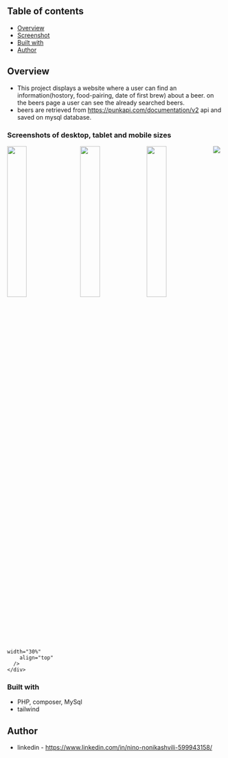 ## Table of contents

  - [Overview](#overview)
  - [Screenshot](#screenshot)
  - [Built with](#built-with)
  - [Author](#author)


## Overview
- This project displays a website where a user can find an information(hostory, food-pairing, date of first brew) about a beer. on the beers page a user can see the already searched beers.
- beers are retrieved from https://punkapi.com/documentation/v2 api and saved on mysql database.

### Screenshots of desktop, tablet and mobile sizes

<div width="100%">
      <img
        src="https://user-images.githubusercontent.com/61002720/222709991-3caf7498-afff-43af-9a0c-b147a95e68e5.png"
        width="30%"
        style="margin-right:3%"
        align="top"
      />
      <img
        src="https://user-images.githubusercontent.com/61002720/222709929-bfe895b6-9df9-4586-8108-7298fbdc06c6.png"
        width="30%"
        align="top"
      />
      <img
        src="https://user-images.githubusercontent.com/61002720/222709851-5a76e658-675c-43c0-8838-652fe8384812.png"
        width="30%"
        align="top"
      />
      <img
        src="https://user-images.githubusercontent.com/61002720/222709760-d851371d-f4c0-4944-a7f4-ce8e20df7244.png"

        width="30%"
        align="top"
      />
    </div>



### Built with

- PHP, composer, MySql
- tailwind


## Author

- linkedin - https://www.linkedin.com/in/nino-nonikashvili-599943158/

